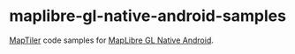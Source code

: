 # maplibre-gl-native-android-samples 

[MapTiler](https://www.maptiler.com/) code samples for [MapLibre GL Native Android](https://docs.maptiler.com/maplibre-gl-native-android/).
